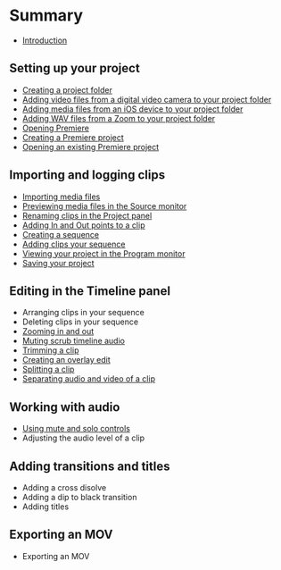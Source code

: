 # Summary

* [Introduction](README.md)

## Setting up your project
* [Creating a project folder](creating-a-project-folder.md)
* [Adding video files from a digital video camera to your project folder](adding-media-from-a-video-camera.md)
* [Adding media files from an iOS device to your project folder](adding-media-from-an-ios-device.md)
* [Adding WAV files from a Zoom to your project folder](adding-wav-files-from-a-zoom.md)
* [Opening Premiere](opening-premiere.md)
* [Creating a Premiere project](creating-a-premiere-project-file.md)
* [Opening an existing Premiere project](opening-an-existing-premiere-project.md)

## Importing and logging clips
* [Importing media files](importing-media-files.md)
* [Previewing media files in the Source monitor](previewing-media-in-the-source-monitor.md)
* [Renaming clips in the Project panel](renaming-clips-in-the-project-panel.md)
* [Adding In and Out points to a clip](adding-in-and-out-points-to-clips.md)
* [Creating a sequence](creating-a-sequence.md)
* [Adding clips your sequence](adding-clips-to-the-timeline.md)
* [Viewing your project in the Program monitor](viewing-your-project-in-the-program-monitor.md)
* [Saving your project](saving-your-project.md)

## Editing in the Timeline panel
* Arranging clips in your sequence
* Deleting clips in your sequence
* [Zooming in and out](zooming-in-and-out.md)
* [Muting scrub timeline audio](muting-audio-scrubbing.md)
* [Trimming a clip](trimming-a-clip.md)
* [Creating an overlay edit](creating-an-overlay-edit.md)
* [Splitting a clip](splitting-a-clip.md)
* [Separating audio and video of a clip](separating-audio-and-video-of-a-clip.md)

## Working with audio
* [Using mute and solo controls](using-mute-and-solo-controls.md)
* Adjusting the audio level of a clip

## Adding transitions and titles
* Adding a cross disolve
* Adding a dip to black transition
* Adding titles

## Exporting an MOV
* Exporting an MOV

